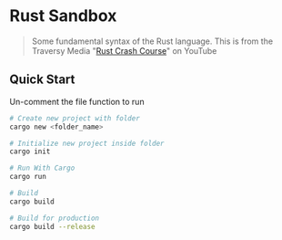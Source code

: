 # Rust Sandbox
> Some fundamental syntax of the Rust language. This is from the Traversy Media "[Rust Crash Course](https://youtu.be/zF34dRivLOw)" on YouTube

## Quick Start
Un-comment the file function to run

``` bash
# Create new project with folder
cargo new <folder_name>

# Initialize new project inside folder
cargo init

# Run With Cargo
cargo run

# Build
cargo build

# Build for production
cargo build --release
```
